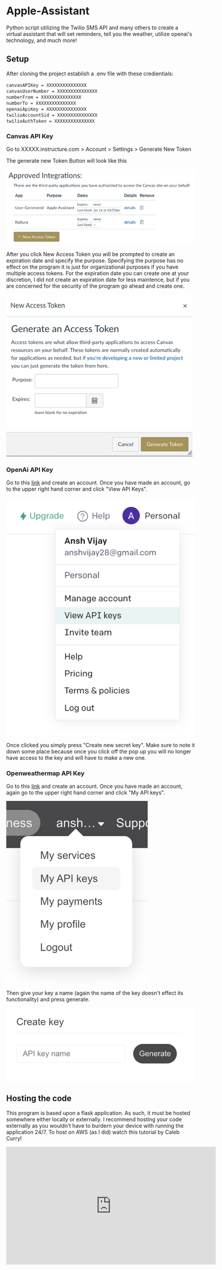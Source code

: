 # Apple-Assistant

Python script utilizing the Twilio SMS API and many others to create a virtual assistant that will set reminders, tell you the weather, utilize openai's technology, and much more!

## Setup

After cloning the project establish a .env file with these credientials: 
```
canvasAPIKey = XXXXXXXXXXXXXXX
canvasUserNumber = XXXXXXXXXXXXXXX
numberFrom = XXXXXXXXXXXXXXX
numberTo = XXXXXXXXXXXXXXX
openaiApiKey = XXXXXXXXXXXXXXX
twilioAccountSid = XXXXXXXXXXXXXXX
twilioAuthToken = XXXXXXXXXXXXXXX
```
### Canvas API Key
Go to XXXXX.instructure.com > Account > Settings > Generate New Token  

The generate new Token Button will look like this  

![New Canvas Token Picture](/pictures/New_Access_Token.png?raw=true "New Access Token")  
  
 After you click New Access Token you will be prompted to create an expiration date and specify the purpose. Specifying the purpose has no effect on the program it is just for organizational purposes if you have multiple access tokens. For the expiration date you can create one at your discretion, I did not create an expiration date for less maintence, but if you are concerned for the security of the program go ahead and create one.
 
![Generate Token Picture](/pictures/Generate_Token.png?raw=true "Generate Token")  
### OpenAi API Key  
Go to this [link](https://openai.com/api/) and create an account. Once you have made an account, go to the upper right hand corner and click "View API Keys". 

![View API Keys](/pictures/OpenAI_View_Keys.png?raw=true "View Keys")  

Once clicked you simply press "Create new secret key". Make sure to note it down some place because once you click off the pop up you will no longer have access to the key and will have to make a new one.  

### Openweathermap API Key  
Go to this [link](https://openweathermap.org/api) and create an account. Once you have made an account, again go to the upper right hand corner and click "My API keys".  

![My API Keys](/pictures/Manage_openweathermap_key.png?raw=true "My Keys")  

Then give your key a name (again the name of the key doesn't effect its functionality) and press generate.  

![Generate Openweathermapkey](/pictures/Generate_openweathermap_key.png?raw=true "Generate Key")  

## Hosting the code  
This program is based upon a flask application. As such, it must be hosted somewhere either locally or externally. I recommend hosting your code externally as you wouldn't have to burdern your device with running the application 24/7. To host on AWS (as I did) watch this tutorial by Caleb Curry!  

<iframe width="560" height="315" src="https://www.youtube.com/embed/4tDjVFbi31o" title="YouTube video player" frameborder="0" allow="accelerometer; autoplay; clipboard-write; encrypted-media; gyroscope; picture-in-picture; web-share" allowfullscreen></iframe>
